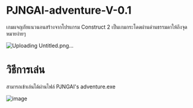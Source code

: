 # PJNGAI-adventure-V-0.1
เกมผจญภัยแนวนอนสร้างจากโปรแกรม Construct 2 เป็นเกมกระโดดผ่านด่านธรรมดาให้ถึงจุดหมายง่ายๆ

![Uploading Untitled.png…]()

# วิธีการเล่น
สามารถเข้าเล่นได้ผ่านไฟล์ PJNGAI's adventure.exe

![image](https://user-images.githubusercontent.com/88519295/143391899-31bffb7f-c2a6-4418-aac5-5984ea88f92b.png)


